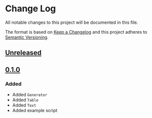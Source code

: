 # Change Log
All notable changes to this project will be documented in this file.

The format is based on [Keep a Changelog](http://keepachangelog.com/)
and this project adheres to [Semantic Versioning](http://semver.org/).

## [Unreleased]

## [0.1.0]
### Added
- Added `Generator`
- Added `Table`
- Added `Text`
- Added example script

[Unreleased]: https://github.com/mhilker/php-markov
[0.1.0]: https://github.com/mhilker/php-markov/releases/tag/0.1.0
